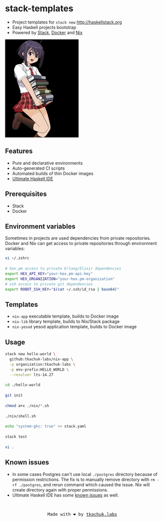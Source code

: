 # stack-templates

- Project templates for `stack new` http://haskellstack.org
- Easy Haskell projects bootstrap
- Powered by [Stack](http://haskellstack.org), [Docker](https://www.docker.com) and [Nix](https://nixos.org/nix/)

<img src="logo.jpg" alt="logo"/>

## Features

- Pure and declarative environments
- Auto-generated CI scripts
- Automated builds of thin Docker images
- [Ultimate Haskell IDE](https://github.com/tim2CF/ultimate-haskell-ide)

## Prerequisites

- Stack
- Docker

## Environment variables

Sometimes in projects are used dependencies from private repositories.
Docker and Nix can get access to private repositories through environment variables:

```bash
vi ~/.zshrc

# hex.pm access to private Erlang/Elixir dependencies
export HEX_API_KEY="your-hex.pm-api-key"
export HEX_ORGANIZATION="your-hex.pm-organization"
# ssh access to private git dependencies
export ROBOT_SSH_KEY="$(cat ~/.ssh/id_rsa | base64)"
```

## Templates

- `nix-app` executable template, builds to Docker image
- `nix-lib` library template, builds to Nix/Stack package
- `nix-yesod` yesod application template, builds to Docker image

## Usage

```bash
stack new hello-world \
  github:tkachuk-labs/nix-app \
  -p organization:tkachuk-labs \
  -p env-prefix:HELLO_WORLD \
  --resolver lts-14.27

cd ./hello-world

git init

chmod a+x ./nix/*.sh

./nix/shell.sh

echo "system-ghc: true" >> stack.yaml

stack test

vi .
```

## Known issues

- In some cases Postgres can't use local `./postgres` directory because of permission restrictions. The fix is to manually remove directory with `rm -rf ./postgres`, and rerun command which caused the issue. Nix will create directory again with proper permissions.
- Ultimate Haskell IDE has some [known issues](https://github.com/tim2CF/ultimate-haskell-ide#known-issues) as well.

<br>
<p align="center">
  <tt>
    Made with ❤️ by
    <a href="https://tkachuklabs.com" target="_blank">tkachuk.labs</a>
  </tt>
</p>
